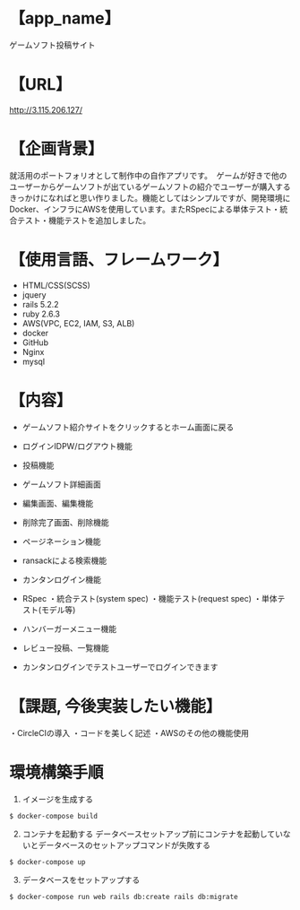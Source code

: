 # 【app_name】
ゲームソフト投稿サイト

# 【URL】
 http://3.115.206.127/ 

# 【企画背景】
就活用のポートフォリオとして制作中の自作アプリです。
 ゲームが好きで他のユーザーからゲームソフトが出ているゲームソフトの紹介でユーザーが購入するきっかけになればと思い作りました。機能としてはシンプルですが、開発環境にDocker、インフラにAWSを使用しています。またRSpecによる単体テスト・統合テスト・機能テストを追加しました。

# 【使用言語、フレームワーク】
- HTML/CSS(SCSS) 
- jquery
- rails 5.2.2
- ruby 2.6.3
- AWS(VPC, EC2, IAM, S3, ALB)
- docker
- GitHub
- Nginx
- mysql

# 【内容】
- ゲームソフト紹介サイトをクリックするとホーム画面に戻る
- ログインIDPW/ログアウト機能
- 投稿機能
- ゲームソフト詳細画面
- 編集画面、編集機能
- 削除完了画面、削除機能
- ページネーション機能
- ransackによる検索機能 
- カンタンログイン機能
- RSpec
 ・統合テスト(system spec)
 ・機能テスト(request spec)
 ・単体テスト(モデル等)
- ハンバーガーメニュー機能
- レビュー投稿、一覧機能

- カンタンログインでテストユーザーでログインできます


# 【課題, 今後実装したい機能】
・CircleCIの導入
・コードを美しく記述
・AWSのその他の機能使用

# 環境構築手順
1. イメージを生成する
```
$ docker-compose build
```

2. コンテナを起動する データベースセットアップ前にコンテナを起動していないとデータベースのセットアップコマンドが失敗する
```
$ docker-compose up
```

3. データベースをセットアップする
```
$ docker-compose run web rails db:create rails db:migrate
```

